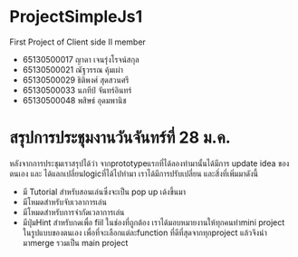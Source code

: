 # ProjectSimpleJs1
First Project of Client side II
member
<ul>
<li>65130500017 ญาดา เจนรุ่งโรจน์สกุล</li>
<li>65130500021 ณัฐวรรณ คุ้มเผ่า</li>
<li>65130500029 ธิติพงศ์ สุดสวนศรี</li>
<li>65130500033 นภทีป์ จันทร์อินทร์ </li>
<li>65130500048 พสิษธ์ อุดมพานิช</li>
</ul>

# สรุปการประชุมงานวันจันทร์ที่ 28 ม.ค.
หลังจากการประชุมเราสรุปได้ว่า จากprototypeแรกที่ได้ลองทำมานั้นได้มีการ update idea ของตนเอง และ ได้แลกเปลี่ยนlogicที่ได้ไปทำมา เราได้มีการปรับเปลี่ยน และสิ่งที่เพิ่มมาดังนี้ 
* มี Tutorial สำหรับสอนเล่นซึ่งจะเป็น pop up เด้งขึ้นมา
* มีโหมดสำหรับจับเวลาการเล่น
* มีโหมดสำหรับการจำกัดเวลาการเล่น
* มีปุ่มHint สำหรับกดเพื่อ fiil ในช่องที่ถูกต้อง
เราได้มอบหมายงานให้ทุกคนทำmini project ในรูปแบบของตนเอง เพื่อที่จะเลือกแต่ละfunction ที่ดีที่สุดจากทุกproject แล้วจึงนำมาmerge รวมเป็น main project
  


